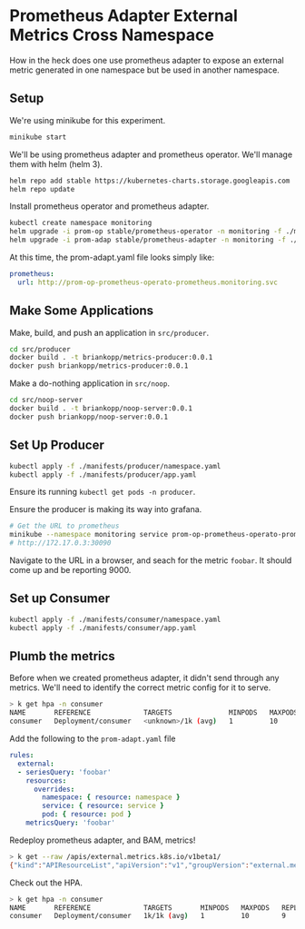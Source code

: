 # Prometheus Adapter External Metrics Cross Namespace

How in the heck does one use prometheus adapter to expose
an external metric generated in one namespace but be used
in another namespace.

## Setup

We're using minikube for this experiment.

```sh
minikube start
```

We'll be using prometheus adapter and prometheus operator. We'll
manage them with helm (helm 3).

```sh
helm repo add stable https://kubernetes-charts.storage.googleapis.com
helm repo update
```

Install prometheus operator and prometheus adapter.

```sh
kubectl create namespace monitoring
helm upgrade -i prom-op stable/prometheus-operator -n monitoring -f ./manifests/prom-op.yaml
helm upgrade -i prom-adap stable/prometheus-adapter -n monitoring -f ./manifests/prom-adapt.yaml
```

At this time, the prom-adapt.yaml file looks simply like:

```yaml
prometheus:
  url: http://prom-op-prometheus-operato-prometheus.monitoring.svc
```

## Make Some Applications

Make, build, and push an application in `src/producer`.

```sh
cd src/producer
docker build . -t briankopp/metrics-producer:0.0.1
docker push briankopp/metrics-producer:0.0.1
```

Make a do-nothing application in `src/noop`.

```sh
cd src/noop-server
docker build . -t briankopp/noop-server:0.0.1
docker push briankopp/noop-server:0.0.1
```

## Set Up Producer

```sh
kubectl apply -f ./manifests/producer/namespace.yaml
kubectl apply -f ./manifests/producer/app.yaml
```

Ensure its running `kubectl get pods -n producer`.

Ensure the producer is making its way into grafana.

```sh
# Get the URL to prometheus
minikube --namespace monitoring service prom-op-prometheus-operato-prometheus --url
# http://172.17.0.3:30090
```

Navigate to the URL in a browser, and seach for the metric `foobar`. It should come up
and be reporting 9000.

## Set up Consumer

```sh
kubectl apply -f ./manifests/consumer/namespace.yaml
kubectl apply -f ./manifests/consumer/app.yaml
```

## Plumb the metrics

Before when we created prometheus adapter, it didn't send through any metrics.
We'll need to identify the correct metric config for it to serve.

```sh
> k get hpa -n consumer
NAME       REFERENCE             TARGETS              MINPODS   MAXPODS   REPLICAS   AGE
consumer   Deployment/consumer   <unknown>/1k (avg)   1         10        1          57s
```

Add the following to the `prom-adapt.yaml` file

```yaml
rules:
  external:
  - seriesQuery: 'foobar'
    resources:
      overrides:
        namespace: { resource: namespace }
        service: { resource: service }
        pod: { resource: pod }
    metricsQuery: 'foobar'
```

Redeploy prometheus adapter, and BAM, metrics!

```sh
> k get --raw /apis/external.metrics.k8s.io/v1beta1/
{"kind":"APIResourceList","apiVersion":"v1","groupVersion":"external.metrics.k8s.io/v1beta1","resources":[{"name":"foobar","singularName":"","namespaced":true,"kind":"ExternalMetricValueList","verbs":["get"]}]}
```

Check out the HPA.

```sh
> k get hpa -n consumer
NAME       REFERENCE             TARGETS       MINPODS   MAXPODS   REPLICAS   AGE
consumer   Deployment/consumer   1k/1k (avg)   1         10        9          19m
```
